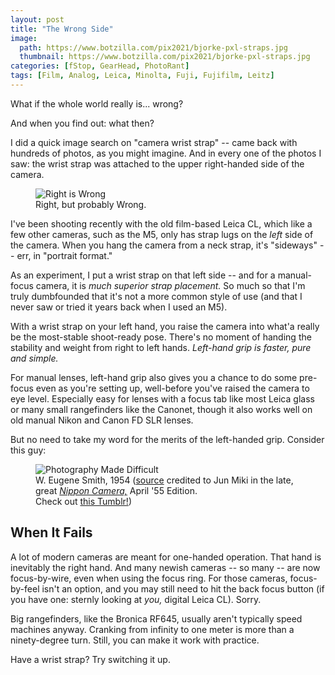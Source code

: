 ```yaml
---
layout: post
title: "The Wrong Side"
image:
  path: https://www.botzilla.com/pix2021/bjorke-pxl-straps.jpg
  thumbnail: https://www.botzilla.com/pix2021/bjorke-pxl-straps.jpg
categories: [fStop, GearHead, PhotoRant]
tags: [Film, Analog, Leica, Minolta, Fuji, Fujifilm, Leitz]
---
```


What if the whole world really is... wrong?

And when you find out: what then?

<!--more-->

I did a quick image search on "camera wrist strap" -- came back with hundreds of photos, as you might imagine. And in every one of the photos I saw: the wrist strap was attached to the upper right-handed side of the camera.

<figure class="align-center">
<img alt="Right is Wrong" src="https://botzilla.com/pix2021/straps.jpg">
<figcaption>Right, but probably Wrong.</figcaption>
</figure>

I've been shooting recently with the old film-based Leica CL, which like a few other cameras, such as the M5, only has strap lugs on the _left_ side of the camera. When you hang the camera from a neck strap, it's "sideways" -- err, in "portrait format."

As an experiment, I put a wrist strap on that left side -- and for a manual-focus camera, it is _much superior strap placement._ So much so that I'm truly dumbfounded that it's not a more common style of use (and that I never saw or tried it years back when I used an M5).

With a wrist strap on your left hand, you raise the camera into what'a really be the most-stable shoot-ready pose. There's no moment of handing the stability and weight from right to left hands. _Left-hand grip is faster, pure and simple._

For manual lenses, left-hand grip also gives you a chance to do some pre-focus even as you're setting up, well-before you've raised the camera to eye level. Especially easy for lenses with a focus tab like most Leica glass or many small rangefinders like the Canonet, though it also works well on old manual Nikon and Canon FD SLR lenses.

But no need to take my word for the merits of the left-handed grip. Consider this guy:


<figure class="align-center">
<img alt="Photography Made Difficult" src="https://botzilla.com/pix2021/Smith-Jun-Miki.jpg">
<figcaption>W. Eugene Smith, 1954 (<a href="https://commons.wikimedia.org/wiki/File:W.Eugene_Smith,1954,NY,Photograh_taken_by_Jun_Miki.jpg">source</a> credited to Jun Miki in the late, great <a href="https://www.nippon-camera.com/"><i>Nippon Camera,</i></a> April '55 Edition.<br/>Check out <a href="https://japancameramag.tumblr.com/">this Tumblr!</a>)</figcaption>
</figure>

## When It Fails

A lot of modern cameras are meant for one-handed operation. That hand is inevitably the right hand. And many newish cameras -- so many -- are now focus-by-wire, even when using the focus ring. For those cameras, focus-by-feel isn't an option, and you may still need to hit the back focus button (if you have one: sternly looking at _you,_ digital Leica CL). Sorry.

Big rangefinders, like the Bronica RF645, usually aren't typically speed machines anyway. Cranking from infinity to one meter is more than a ninety-degree turn. Still, you can make it work with practice.

Have a wrist strap? Try switching it up.
